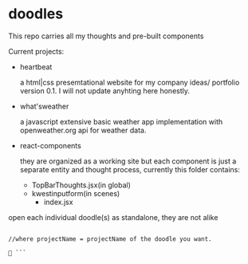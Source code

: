 # doodles

This repo carries all my thoughts and pre-built components

Current projects:
- heartbeat

    a html|css presemtational website for my company ideas/ portfolio version 0.1.
    I will not update anyhting here honestly.
- what'sweather

    a javascript extensive basic weather app implementation with openweather.org api for weather data.
- react-components 

    they are organized as a working site but each component is just a separate entity and thought process, currently this folder contains:
        
   - TopBarThoughts.jsx(in global)
   - kwestinputform(in scenes)
      - index.jsx

open each individual doodle(s) as standalone, they are not alike

```cd "projectName" 

//where projectName = projectName of the doodle you want.

🫡 ```
